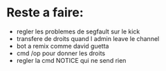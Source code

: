 # Reste a faire:
  - regler les problemes de segfault sur le kick
  - transfere de droits quand l admin leave le channel
  - bot a remix comme david guetta
  - cmd /op pour donner les droits
  - regler la cmd NOTICE qui ne send rien
